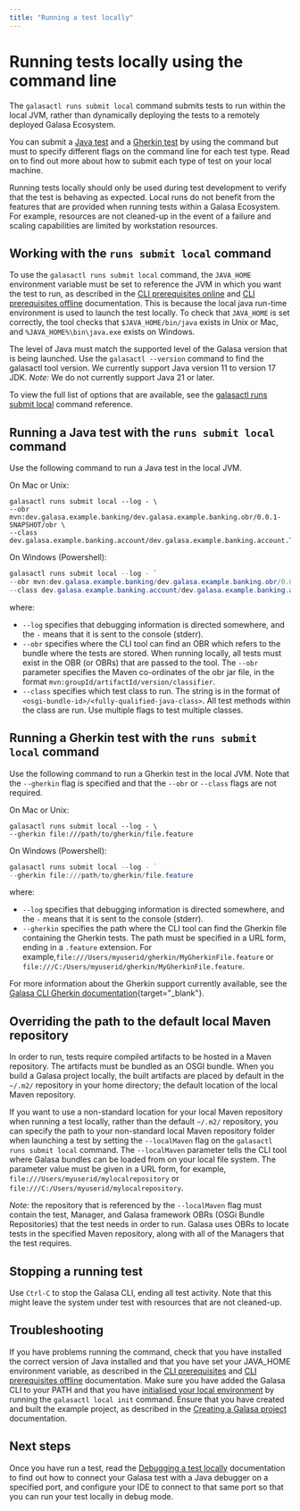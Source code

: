 ```yaml
---
title: "Running a test locally"
---
```


# Running tests locally using the command line

The `galasactl runs submit local` command submits tests to run within the local JVM, rather than dynamically deploying the tests to a remotely deployed Galasa Ecosystem. 

You can submit a [Java test](#working-with-the-runs-submit-local-command) and a [Gherkin test](#running-a-gherkin-test-with-the-runs-submit-local-command) by using the command but must to specify different flags on the command line for each test type. Read on to find out more about how to submit each type of test on your local machine.

Running tests locally should only be used during test development to verify that the test is behaving as expected. 
Local runs do not benefit from the features that are provided when running tests within a Galasa Ecosystem. For example, resources are not cleaned-up in the event of a failure and scaling capabilities are limited by workstation resources. 


## Working with the `runs submit local` command

To use the `galasactl runs submit local` command, the `JAVA_HOME` environment variable must be set to reference the JVM in which you want the test to run, as described in the [CLI prerequisites online](./cli-prereqs.md) and [CLI prerequisites offline](./zipped-prerequisites.md) documentation. This is because the local java run-time environment is used to launch the test locally. To check that `JAVA_HOME` is set correctly, the tool checks that `$JAVA_HOME/bin/java` exists in Unix or Mac, and `%JAVA_HOME%\bin\java.exe` exists on Windows.

The level of Java must match the supported level of the Galasa version that is being launched. Use the `galasactl --version` command to find the galasactl tool version. We currently support Java version 11 to version 17 JDK. _Note:_ We do not currently support Java 21 or later.

To view the full list of options that are available, see the [galasactl runs submit local](../reference/cli-syntax/galasactl_runs_submit_local.md) command reference.


## Running a Java test with the `runs submit local` command

Use the following command to run a Java test in the local JVM.

On Mac or Unix:

```shell
galasactl runs submit local --log - \
--obr mvn:dev.galasa.example.banking/dev.galasa.example.banking.obr/0.0.1-SNAPSHOT/obr \
--class dev.galasa.example.banking.account/dev.galasa.example.banking.account.TestAccount
```

On Windows (Powershell):

```powershell
galasactl runs submit local --log - `
--obr mvn:dev.galasa.example.banking/dev.galasa.example.banking.obr/0.0.1-SNAPSHOT/obr `
--class dev.galasa.example.banking.account/dev.galasa.example.banking.account.TestAccount
```

where:

- `--log` specifies that debugging information is directed somewhere, and the `-` means that it is sent to the console (stderr).
- `--obr` specifies where the  CLI tool can find an OBR which refers to the bundle where the tests are stored. When running locally, all tests must exist in the OBR (or OBRs) that are passed to the tool. The `--obr` parameter specifies the Maven co-ordinates of the obr jar file, in the format `mvn:groupId/artifactId/version/classifier`.
- `--class` specifies which test class to run. The string is in the format of `<osgi-bundle-id>/<fully-qualified-java-class>`. All test methods within the class are run. Use multiple flags to test multiple classes.


## Running a Gherkin test with the `runs submit local` command

Use the following command to run a Gherkin test in the local JVM. Note that the `--gherkin` flag is specified and that the `--obr` or `--class` flags are not required. 

On Mac or Unix:

```shell
galasactl runs submit local --log - \
--gherkin file:///path/to/gherkin/file.feature
```


On Windows (Powershell):

```powershell
galasactl runs submit local --log - `   
--gherkin file:///path/to/gherkin/file.feature
```

where:

- `--log` specifies that debugging information is directed somewhere, and the `-` means that it is sent to the console (stderr).
- `--gherkin` specifies the path where the  CLI tool can find the Gherkin file containing the Gherkin tests. The path must be specified in a URL form, ending in a `.feature` extension. For example,`file:///Users/myuserid/gherkin/MyGherkinFile.feature` or `file:///C:/Users/myuserid/gherkin/MyGherkinFile.feature`.

For more information about the Gherkin support currently available, see the [Galasa CLI Gherkin documentation](https://github.com/galasa-dev/cli/blob/main/gherkin-docs.md){target="_blank"}.


## Overriding the path to the default local Maven repository

In order to run, tests require compiled artifacts to be hosted in a Maven repository. The artifacts must be bundled as an OSGI bundle. When you build a Galasa project locally, the built artifacts are placed by default in the `~/.m2/` repository in your home directory; the default location of the local Maven repository.  

If you want to use a non-standard location for your local Maven repository when running a test locally, rather than the default `~/.m2/` repository, you can specify the path to your non-standard local Maven repository folder when launching a test by setting the  `--localMaven` flag on the `galasactl runs submit local` command. The `--localMaven` parameter tells the CLI tool where Galasa bundles can be loaded from on your local file system. The parameter value must be given in a URL form, for example, `file:///Users/myuserid/mylocalrepository` or `file:///C:/Users/myuserid/mylocalrepository`.

*Note:* the repository that is referenced by the `--localMaven` flag must contain the test, Manager, and Galasa framework OBRs (OSGi Bundle Repositories) that the test needs in order to run. Galasa uses OBRs to locate tests in the specified Maven repository, along with all of the Managers that the test requires.


## Stopping a running test

Use `Ctrl-C` to stop the Galasa CLI, ending all test activity. Note that this might leave the system under test with resources that are not cleaned-up.


## Troubleshooting

If you have problems running the command, check that you have installed the correct version of Java installed and that you have set your JAVA_HOME environment variable, as described in the [CLI prerequisites](./cli-prereqs.md) and [CLI prerequisites offline](./zipped-prerequisites.md) documentation. Make sure you have added the Galasa CLI to your PATH and that you have [initialised your local environment](./initialising-home-folder.md) by running the `galasactl local init` command. Ensure that you have created and built the example project, as described in the [Creating a Galasa project](./setting-up-galasa-project.md) documentation. 


## Next steps

Once you have run a test, read the [Debugging a test locally](./runs-local-debug.md) documentation to find out how to connect your Galasa test with a Java debugger on a specified port, and configure your IDE to connect to that same port so that you can run your test locally in debug mode. 

